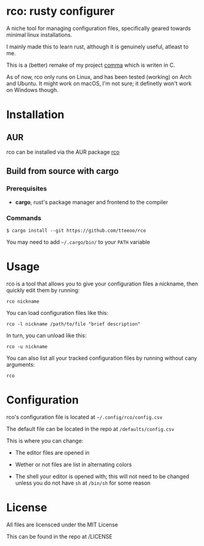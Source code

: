 # rco: rusty configurer

A niche tool for managing configuration files, specifically geared towards minimal linux installations.

I mainly made this to learn rust, although it is genuinely useful, atleast to me.

This is a (better) remake of my project <a href="https://github.com/tteeoo/rco">comma</a> which is writen in C.

As of now, rco only runs on Linux, and has been tested (working) on Arch and Ubuntu. It might work on macOS, I'm not sure; it definetly won't work on Windows though.

# Installation

## AUR

rco can be installed via the AUR package <a href="https://aur.archlinux.org/packages/rco/">rco</a>

## Build from source with cargo

### Prerequisites

* <b>cargo</b>, rust's package manager and frontend to the compiler

### Commands

```
$ cargo install --git https://github.com/tteeoo/rco
```

You may need to add `~/.cargo/bin/` to your `PATH` variable


# Usage

rco is a tool that allows you to give your configuration files a nickname, then quickly edit them by running:

`rco nickname`



You can load configuration files like this:

`rco -l nickname /path/to/file "brief description"`



In turn, you can unload like this:

`rco -u nickname`



You can also list all your tracked configuration files by running without cany arguments:

`rco`



# Configuration

rco's configuration file is located at `~/.config/rco/config.csv`

The default file can be located in the repo at `/defaults/config.csv`

This is where you can change:

- The editor files are opened in

- Wether or not files are list in alternating colors

- The shell your editor is opened with; this will not need to be changed unless you do not have `sh` at `/bin/sh` for some reason


# License

All files are licensced under the MIT License

This can be found in the repo at /LICENSE
